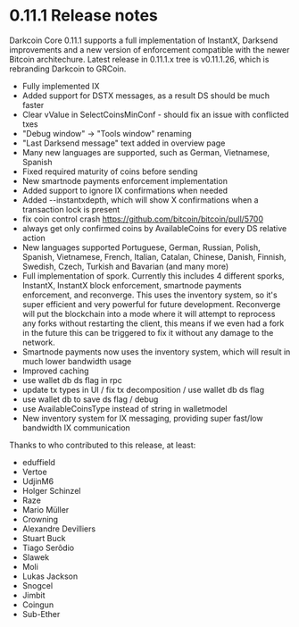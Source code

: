 # 0.11.1 Release notes

Darkcoin Core 0.11.1 supports a full implementation of InstantX, Darksend improvements
and a new version of enforcement compatible with the newer Bitcoin architechure.
Latest release in 0.11.1.x tree is v0.11.1.26, which is rebranding Darkcoin to GRCoin.

-   Fully implemented IX
-   Added support for DSTX messages, as a result DS should be much faster
-   Clear vValue in SelectCoinsMinConf - should fix an issue with conflicted txes
-   "Debug window" -> "Tools window" renaming
-   "Last Darksend message" text added in overview page
-   Many new languages are supported, such as German, Vietnamese, Spanish
-   Fixed required maturity of coins before sending
-   New smartnode payments enforcement implementation
-   Added support to ignore IX confirmations when needed
-   Added --instantxdepth, which will show X confirmations when a transaction lock is present
-   fix coin control crash https://github.com/bitcoin/bitcoin/pull/5700
-   always get only confirmed coins by AvailableCoins for every DS relative action
-   New languages supported Portuguese, German, Russian, Polish, Spanish, Vietnamese, French,
    Italian, Catalan, Chinese, Danish, Finnish, Swedish, Czech, Turkish and Bavarian (and many more)
-   Full implementation of spork. Currently this includes 4 different sporks, InstantX, InstantX block enforcement, smartnode payments enforcement, and reconverge. This uses the inventory system, so it's super efficient and very powerful for future development. Reconverge will put the blockchain into a mode where it will attempt to reprocess any forks without restarting the client, this means if we even had a fork in the future this can be triggered to fix it without any damage to the network.
-   Smartnode payments now uses the inventory system, which will result in much lower bandwidth usage
-   Improved caching
-   use wallet db ds flag in rpc
-   update tx types in UI / fix tx decomposition / use wallet db ds flag
-   use wallet db to save ds flag / debug
-   use AvailableCoinsType instead of string in walletmodel
-   New inventory system for IX messaging, providing super fast/low bandwidth IX communication

Thanks to who contributed to this release, at least:

-   eduffield
-   Vertoe
-   UdjinM6
-   Holger Schinzel
-   Raze
-   Mario Müller
-   Crowning
-   Alexandre Devilliers
-   Stuart Buck
-   Tiago Serôdio
-   Slawek
-   Moli
-   Lukas Jackson
-   Snogcel
-   Jimbit
-   Coingun
-   Sub-Ether

